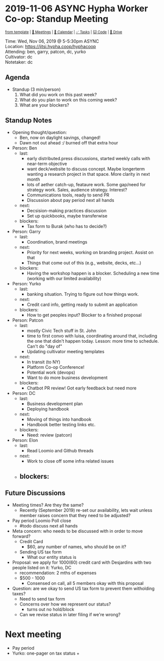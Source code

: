 # 2019-11-06 ASYNC Hypha Worker Co-op: Standup Meeting

<sup>[from template][standup-template] | [:notebook: Meetings][meetings] | [:date: Calendar][calendar] | [:white_check_mark: Tasks][tasks] | [:cat: Code][gh] | [:open_file_folder: Drive][gdrive]</sup>

Time:       Wed, Nov 06, 2019 @ 5-5:30pm ASYNC   
Location:   https://jitsi.hypha.coop/hyphacoop  
Attending:  ben, garry, patcon, dc, yurko  
Cultivator: dc  
Notetaker:  dc   

## Agenda

- Standup (3 min/person)
  1. What did you work on this past week?
  2. What do you plan to work on this coming week?
  3. What are your blockers?

## Standup Notes

- Opening thought/question:
    - Ben, now on daylight savings, changed!
    - Dawn not out ahead :/ burned off that extra hour 
- Person: Ben 
    - last:
        - early distributed.press discussions, started weekly calls with near-term objective
        - want deck/website to discuss concept. Maybe longerterm wanting a research project in that space. More clarity in next month
        - lots of aether catch-up, feataure work. Some gap/need for strategy work. Sales, audience strategy. Interest?
        - Communications tools, ready to send PR
        - Discussion about pay period next all hands
    - next: 
        - Decsision-making practices discussion
        - Set up quickbooks, maybe transferwise
    - blockers: 
        - Tax form to Burak (who has to decide?)
- Person: Garry 
    - last:  
        - Coordination, brand meetings
    - next:
        - Priority for next weeks, working on branding project. Assist on that 
        - Things that come out of this (e.g., website, decks, etc...)
    - blockers:
        - Having the workshop happen is a blocker. Scheduling a new time (working with our limited availability)
- Person: Yurko
    - last: 
        - banking situation. Trying to figure out how things work. 
    - next: 
        -  Credit card info, getting ready to submit an application 
    - blockers:
        - How to get peoples input? Blocker to a finished proposal
- Person: Patcon
    - last:
        - mostly Civic Tech stuff in St. John
        - time to first convo with luisa, coordinating around that, including the one that didn't happen today. Lesson: more time to schedule. Can't do "day of"
        - Updating cultivator meeting templates
    - next:  
        - In transit (to NY)
        - Platform Co-op Conference!
        - Potential work (devops)
        - Want to do more business development
    - blockers:
        - Chatbot PR review! Got early feedback but need more
- Person: DC
    - last:
        - Business development plan
        - Deploying handbook  
    - next:
        - Moving of things into handbook
        - Handbook better testing links etc.
    - blockers:
        - Need: review (patcon)
- Person: Elon
    - last:
        - Read Loomio and Github threads
    - next:
        - Work to close off some infra related issues
    - blockers:
        - 

## Future Discussions

- Meeting times? Are they the same?
    - Recently (September 2019) re-set our availability, lets wait unless member raises concern that they need to be adjusted?
- Pay period Loomio Poll close
    - #todo discuss next all hands
- Meta concern: who needs to be discussed with in order to move forward?
    - Credit Card
        - $60, any number of names, who should be on it?
    - Sending US tax form 
        - What our entity status is
- Proposal: we apply for $1000 ($60) credit card with Desjardins with two people listed on it: Yurko, DC
   - recommendation: 2 mths of expenses
   - $500 - 1000
        - Consensed on call, all 5 members okay with this proposal
- Question: are we okay to send US tax form to prevent them witholding taxes?
    - Need to send tax form
    - Concerns over how we represent our status?
        - turns out no hold/block
    - Can we revise status in later filing if we're wrong?

# Next meeting

- Pay period
- Yurko: one-pager on tax status +


<!-- Links -->
[standup-template]: https://link.hypha.coop/standup-template
[meetings]: https://link.hypha.coop/meetings
[calendar]: https://link.hypha.coop/calendar
[tasks]:    https://link.hypha.coop/tasks
[gh]:       https://link.hypha.coop/gh
[gdrive]:   https://link.hypha.coop/gdrive
